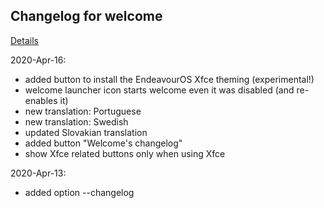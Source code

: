 
## Changelog for welcome

[Details](https://github.com/endeavouros-team/PKGBUILDS/commits/master/welcome)

2020-Apr-16:
- added button to install the EndeavourOS Xfce theming (experimental!)
- welcome launcher icon starts welcome even it was disabled (and re-enables it)
- new translation: Portuguese
- new translation: Swedish
- updated Slovakian translation
- added button "Welcome's changelog"
- show Xfce related buttons only when using Xfce

2020-Apr-13:
- added option --changelog
